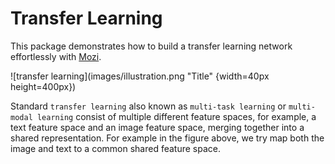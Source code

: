 <!-- # transfer_learning

## TODO

## Prepare dataset in the format
`X = [[t1, i1], [t2, i2], ...]` where t1 is the text feature corresponding to image i1 and
`y = [y1, y2, ...]` is the label. -->

# Transfer Learning
This package demonstrates how to build a transfer learning network effortlessly with [Mozi](https://github.com/hycis/Mozi).

![transfer learning](images/illustration.png "Title" {width=40px height=400px})

Standard `transfer learning` also known as `multi-task learning` or `multi-modal learning` consist of multiple different feature spaces, for example, a text feature space and an image feature space, merging together into a shared representation. For example in the figure above, we try map both the image and text to a common shared feature space.
